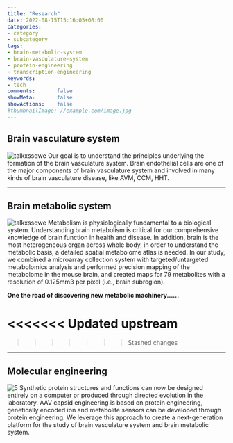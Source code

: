 ```yaml
---
title: "Research"
date: 2022-08-15T15:16:05+08:00
categories:
- category
- subcategory
tags:
- brain-metabolic-system
- brain-vasculature-system
- protein-engineering
- transcription-engineering
keywords:
- tech
comments:       false
showMeta:       false
showActions:    false
#thumbnailImage: //example.com/image.jpg
---
```



## Brain vasculature system
![talkxssqwe](/img/576078_548648.png)
Our goal is to understand the principles underlying the formation of the brain vasculature system. Brain endothelial cells are one of the major components of brain vasculature system and involved in many kinds of brain vasculature disease, like AVM, CCM, HHT. 



---
## Brain metabolic system
![talkxssqwe](/img/brain_metabolome.jpg)
Metabolism is physiologically fundamental to a biological system. Understanding brain metabolism is critical for our comprehensive knowledge of brain function in health and disease. In addition, brain is the most heterogeneous organ across whole body, in order to understand the metabolic basis, a detailed spatial metabolome atlas is needed. In our study, we combined a microarray collection system with targeted/untargeted metabolomics analysis and performed precision mapping of the metabolome in the mouse brain, and created maps for 79 metabolites with a resolution of 0.125mm3 per pixel (i.e., brain subregion).

**One the road of discovering new metabolic machinery......**

<<<<<<< Updated upstream
=======

>>>>>>> Stashed changes
---
## Molecular engineering
![5](/img/homepage_aav.jpg)
Synthetic protein structures and functions can now be designed entirely on a computer or produced through directed evolution in the laboratory. AAV capsid engineering is based on protein engineering, genetically encoded ion and metabolite sensors can be developed through protein engineering. We leverage this approach to create a next-generation platform for the study of brain vasculature system and brain metabolic system.